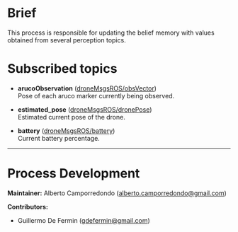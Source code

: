 # Brief
This process is responsible for updating the belief memory with values obtained from several perception topics.

# Subscribed topics
- **arucoObservation** ([droneMsgsROS/obsVector](https://bitbucket.org/joselusl/dronemsgsros/src/master/msg/obsVector.msg))  
Pose of each aruco marker currently being observed.

- **estimated_pose** ([droneMsgsROS/dronePose](https://bitbucket.org/joselusl/dronemsgsros/src/master/msg/dronePose.msg))  
Estimated current pose of the drone.

- **battery** ([droneMsgsROS/battery](https://bitbucket.org/joselusl/dronemsgsros/src/master/msg/battery.msg))  
Current battery percentage.


---

# Process Development

**Maintainer:** Alberto Camporredondo ([alberto.camporredondo@gmail.com](mailto:alberto.camporredondo@gmail.com))

**Contributors:**
- Guillermo De Fermin ([gdefermin@gmail.com](mailto:gdefermin@gmail.com))
